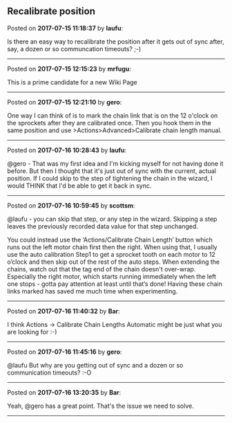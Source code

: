 ## Recalibrate position
Posted on **2017-07-15 11:18:37** by **laufu**:

Is there an easy way to recalibrate the position after it gets out of sync after, say, a dozen or so communcation timeouts? ;-)

---

Posted on **2017-07-15 12:15:23** by **mrfugu**:

This is a prime candidate for a new Wiki Page

---

Posted on **2017-07-15 12:21:10** by **gero**:

One way I can think of is to mark the chain link that is on the 12 o'clock on the sprockets after they are calibrated once. Then you hook them in the same position and use >Actions>Advanced>Calibrate chain length manual.

---

Posted on **2017-07-16 10:28:43** by **laufu**:

@gero - That was my first idea and I'm kicking myself for not having done it before.  But then I thought that it's just out of sync with the current, actual position.  If I could skip to the step of tightening the chain in the wizard, I would THINK that I'd be able to get it back in sync.

---

Posted on **2017-07-16 10:59:45** by **scottsm**:

@laufu - you can skip that step, or any step in the wizard. Skipping a step leaves the previously recorded data value for that step unchanged. 

 You could instead use the ‘Actions/Calibrate Chain Length’ button which runs out the left motor chain first then the right. When using that, I usually use the auto calibration Step1 to get a sprocket tooth on each motor to 12 o’clock and then skip out of the rest of the auto steps. When extending the chains, watch out that the tag end of the chain doesn't over-wrap. Especially the right motor, which starts running immediately when the left one stops - gotta pay attention at least until that’s done! Having these chain links marked has saved me much time when experimenting.

---

Posted on **2017-07-16 11:40:32** by **Bar**:

I think Actions -> Calibrate Chain Lengths Automatic might be just what you are looking for :-)

---

Posted on **2017-07-16 11:45:16** by **gero**:

@laufu But why are you getting out of sync and a dozen or so communication timeouts? :-O

---

Posted on **2017-07-16 13:20:35** by **Bar**:

Yeah, @gero has a great point. That's the issue we need to solve.

---

